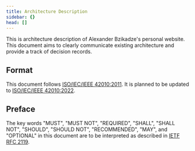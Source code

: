 ```yaml
---
title: Architecture Description
sidebar: {}
head: []
---
```


This is architecture description of Alexander Bzikadze's personal website.
This document aims to clearly communicate existing architecture and provide a track of decision records.

## Format

This document follows [ISO/IEC/IEEE 42010:2011](https://www.iso.org/standard/50508.html).
It is planned to be updated to [ISO/IEC/IEEE 42010:2022](https://www.iso.org/standard/74393.html).

## Preface

The key words "MUST", "MUST NOT", "REQUIRED", "SHALL", "SHALL NOT", "SHOULD", "SHOULD NOT", "RECOMMENDED",  "MAY", and "OPTIONAL" in this document are to be interpreted as described in [IETF RFC 2119](https://datatracker.ietf.org/doc/html/rfc2119).
